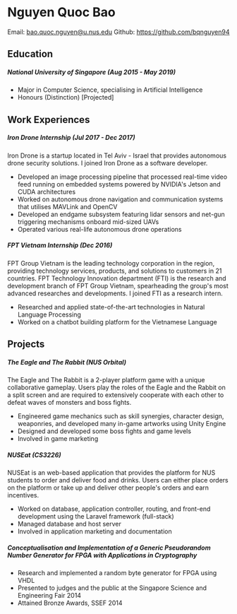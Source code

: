 # Nguyen Quoc Bao

Email: bao.quoc.nguyen@u.nus.edu
Github: https://github.com/bqnguyen94

## Education

##### National University of Singapore (Aug 2015 - May 2019)
- Major in Computer Science, specialising in Artificial Intelligence
- Honours (Distinction) [Projected]

## Work Experiences

##### Iron Drone Internship (Jul 2017 - Dec 2017)
Iron Drone is a startup located in Tel Aviv - Israel that provides autonomous drone security solutions. I joined Iron Drone as a software developer.

- Developed an image processing pipeline that processed real-time video feed running on embedded systems powered by NVIDIA's Jetson and CUDA architectures
- Worked on autonomous drone navigation and communication systems that utilises MAVLink and OpenCV
- Developed an endgame subsystem featuring lidar sensors and net-gun triggering mechanisms onboard mid-sized UAVs
- Operated various real-life autonomous drone operations

##### FPT Vietnam Internship (Dec 2016)
FPT Group Vietnam is the leading technology corporation in the region, providing technology services, products, and solutions to customers in 21 countries. FPT Technology Innovation department (FTI) is the research and development branch of FPT Group Vietnam, spearheading the group's most advanced researches and developments. I joined FTI as a research intern.

- Researched and applied state-of-the-art technologies in Natural Language Processing
- Worked on a chatbot building platform for the Vietnamese Language

## Projects

##### The Eagle and The Rabbit (NUS Orbital)
The Eagle and The Rabbit is a 2-player platform game with a unique collaborative gameplay. Users play the roles of the Eagle and the Rabbit on a split screen and are required to extensively cooperate with each other to defeat waves of monsters and boss fights.

- Engineered game mechanics such as skill synergies, character design, weaponries, and developed many in-game artworks using Unity Engine
- Designed and developed some boss fights and game levels
- Involved in game marketing

##### NUSEat (CS3226)
NUSEat is an web-based application that provides the platform for NUS students to order and deliver food and drinks. Users can either place orders on the platform or take up and deliver other people's orders and earn incentives.

- Worked on database, application controller, routing, and front-end development using the Laravel framework (full-stack)
- Managed database and host server
- Involved in application marketing and documentation

##### Conceptualisation and Implementation of a Generic Pseudorandom Number Generator for FPGA with Applications in Cryptography

- Research and implemented a random byte generator for FPGA using VHDL
- Presented to judges and the public at the Singapore Science and Engineering Fair 2014
- Attained Bronze Awards, SSEF 2014
